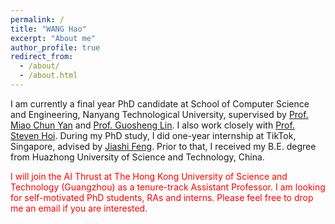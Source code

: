 ```yaml
---
permalink: /
title: "WANG Hao"
excerpt: "About me"
author_profile: true
redirect_from: 
  - /about/
  - /about.html
---
```


I am currently a final year PhD candidate at School of Computer Science and Engineering, Nanyang Technological University, supervised by [Prof. Miao Chun Yan](https://dr.ntu.edu.sg/cris/rp/rp00084) and [Prof. Guosheng Lin](https://guosheng.github.io). I also work closely with [Prof. Steven Hoi](https://sites.google.com/view/stevenhoi/home). During my PhD study, I did one-year internship at TikTok, Singapore, advised by [Jiashi Feng](https://sites.google.com/site/jshfeng/home). Prior to that, I received my B.E. degree from Huazhong University of Science and Technology, China. 


<p style="color:red;"> I will join the AI Thrust at The Hong Kong University of Science and Technology (Guangzhou) as a tenure-track Assistant Professor. 
I am looking for self-motivated PhD students, RAs and interns. Please feel free to drop me an email if you are interested.
</p>

<br />